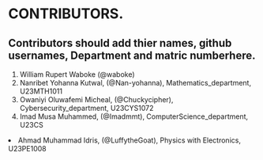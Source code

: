 # CONTRIBUTORS.
## Contributors should add thier names, github usernames, Department and matric numberhere.
<ol>
<li>William Rupert Waboke (@waboke)
<li>Nanribet Yohanna Kutwal, (@Nan-yohanna), Mathematics_department, U23MTH1011</li>
<li>Owaniyi Oluwafemi Micheal, (@Chuckycipher), Cybersecurity_department, U23CYS1072</li>
<li>Imad Musa Muhammed, (@Imadmmt), ComputerScience_department, U23CS</li>
</ol>
<li>Ahmad Muhammad Idris, (@LuffytheGoat), Physics with Electronics, U23PE1008</li>
